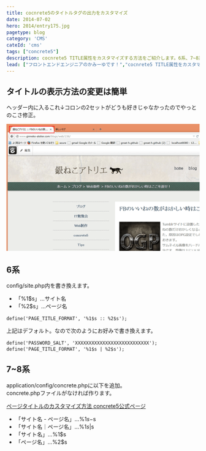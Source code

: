 ```yaml
---
title: cocnrete5のタイトルタグの出力をカスタマイズ
date: 2014-07-02
hero: 2014/entry175.jpg
pagetype: blog
category: 'CMS'
cateId: 'cms'
tags: ["concrete5"]
description: cocnrete5 TITLE属性をカスタマイズする方法をご紹介します。6系、7~8系です。
lead: ["フロントエンドエンジニアのかみーゆです！","cocnrete5 TITLE属性をカスタマイズする方法をご紹介します。6系、7~8系です。"]
---
```


## タイトルの表示方法の変更は簡単
ヘッダー内に入るこれ↓コロンの2セットがどうも好きじゃなかったのでやっとのこさ修正。

![cocnrete5のタイトルタグの出力をカスタマイズ](./images/2014/entry175-1.png)

## 6系
config/site.php内を書き換えます。

* 「%1$s」…サイト名
* 「%2$s」…ページ名

```
define('PAGE_TITLE_FORMAT', '%1$s :: %2$s');
```

上記はデフォルト。なので次のようにお好みで書き換えます。

```
define('PASSWORD_SALT', 'XXXXXXXXXXXXXXXXXXXXXXXXXXX');
define('PAGE_TITLE_FORMAT', '%1$s | %2$s');
```

## 7~8系
application/config/concrete.phpに以下を追加。<br>concrete.phpファイルがなければ作ります。


[ページタイトルのカスタマイズ方法 concrete5公式ページ](http://concrete5-japan.org/help/faq/how_to_customize_page_title/)

* 「サイト名 - ページ名」…%1$s-%2$s
* 「サイト名｜ページ名」…%1$s | %2$s
* 「サイト名」…%1$s
* 「ページ名」…%2$s
